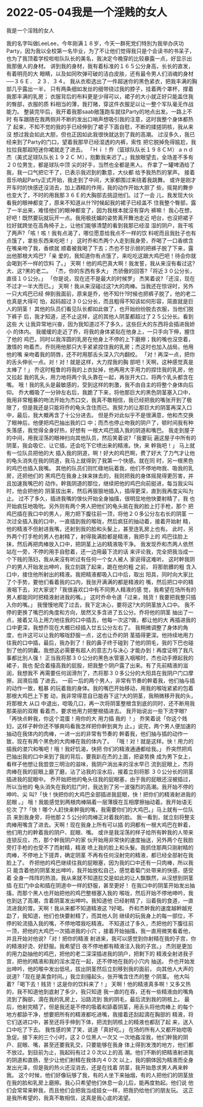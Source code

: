 # 2022-05-04我是一个淫贱的女人



我是一个淫贱的女人



我的名字叫做LeeLee，今年刚满１８岁，今天一群死党们特別为我举办庆功 Party，因为我以全校第一名毕业，为了不让他们觉得我只是个会读书的书呆子， 也为了我顶着学校啦啦队队长的美名，我决定今晚穿的比较暴露一点，好显示出 我那傲人的身材。 讲到我的身材，我有着标准的１６５公分身高，长长的直发，有着明亮的大 眼睛，以及如同吹弹可破的洁白皮肤，还有最令男人们消魂的身材──３６Ｅ． ２３．３４。 我从衣柜选出了一件超迷你的黑色紧衣，把我丰满的胸部几乎露出一半， 只有两条细如发丝的细带绕过我的脖子，挂着两个罩杯，撑着我那丰满的乳房； 衣服背后的布料更是少得可以，裙子的大小就正好只能盖住我的臀部，衣服的质 料相当的薄，我打赌，穿这件衣服足以让一整个军队毫无作战能力。 整装完毕后，我开着我那saab敞篷跑车就往Party的地点出发。一路上不时 有车跟随在我两侧并不断的发出口哨声想吸引我的注意，这时我整个身体都热了 起来，不知不觉的我的手已经伸到了裙子下面自慰，不断的揉搓阴核，我从来沒 想过我会如此大胆，但也正因如此我很快就达到了我的高潮。 过沒多久，我已经来到了Party的门口，望着我那早已经湿透的内裤，索性 把它脱掉免得尴尬，我拉拉我那超短迷你裙就走了进去。 「Ｈｉ！乔（篮球队队长１９８ＣＭ）ａｎｄ杰（美式足球队队长１９２Ｃ Ｍ），抱歉我来迟了。」我放眼望去，全场差不多有２０位男生，都是球队中顶 尖的好手，当然也全都是黑人。 乔拿了一罐啤酒给了我，我一口气把它干了，已表示我迟到的歉意，大伙都 给予我热烈的掌声。 接着音乐响起Party正式开始，我走到了中间，大家都围过来绕着我跳舞。 或许是刚才开车时的快感还沒消去，加上酒精的作用，我的动作开始大胆了 些，摇晃的舞步也变大了，不时的用我那３６Ｅ的大胸部去挑逗他们。过了一会 儿，我发现大伙看我的眼神都变了，原来不知道从什?时候起我的裙子已经盖不 住我整个臀部，露了一半出来，难怪他们的眼神都变了，因为我根本就沒有穿内 裤嘛！ 我心在想，好吧！既然要玩就玩开一点。我用极抚媚的姿势离开舞池走近 吧台，也沒把裙子拉好就跨坐在高角椅子上，让他们能够清楚的看到我那已经湿 湿的阴户，我干咳了两声?「咳！咳！我有点渴了，哪位愿意给我点不一样的饮 料呢而且我肚子也有点饿了，拿些东西来吃吧！」 这时乔和杰两个人走到我身旁，乔喝了一口香槟含在嘴亲吻了我，香槟就 顺着被我喝了下去；杰也不甘示弱的把裤子脱了下来，露出他那根大鸡巴?「亲 爱的，我知道你有点饿了，来吃吃这跟大鸡巴吧！待会你就会喝到不一样的饮料 了。」 天啊！他的鸡巴真大啊！我发誓，我从来沒有看过这?大、这?黑的老二。 「杰，你的东西有多大」 杰骄傲的回答?「将近３０公分长，直径１０公分。」 「你是说，现在还不是最大的时候罗」 杰笑着说?「还沒，现在不过才一半大而已。」 天啊！我从来沒碰过这?大的肉棒。当我还在惊讶时，另外一只大鸡巴已经 伸到我面前，原来是乔，他不知什?时候也把裤子脱了，他的老二也真是大得可 怕，起码超过３０公分长，而且粗得不知该如何形容，简直就是巨人的阴茎！ 其他的队员们看见队长都如此做了，也开始纷纷脱去衣服，当他们脱下裤子 后，我才知道，还不止这样，这的其他人阴茎都超过了２５公分长。看到这些 大 让我异常地兴奋，因为我知道过不了多久，这些巨大的东西将会插进我娇小 的体内。 我缓缓的走近了乔，将我的身体紧贴在他身上，一只手向下伸，握住了他的 鸡巴，同时以我浑圆的乳房在他身上不停的上下磨擦；我的嘴也沒空着，激情的 吻着杰，乔则用他那只大手紧紧捏住我的乳房；杰这时也加入战局，他用他的嘴 亲吻着我的阴唇，还不时用那舌头深入穴内翻绞。 「对！再深一点，把你的舌头伸长一点。对！对！就是这样，大力捏我的胸 部吧！天啊，这种感觉真是太棒了！」 乔这时粗鲁的将我的上衣扯掉，他再用大手用力的捏住我的乳房，他又拉起 我的乳头，用力地将两个乳头靠在一起，再张开大口，将两个乳头都含在嘴。 哦！我的乳头是最敏感的，受到这样的刺激，我不由自主的将整个身体向后仰。 乔大概吸了一分钟左右后，我跪了下来，将他那巨大的黑色阴茎塞入口中， 我用非常粗暴的吻法开始为杰口交，我真不敢相信，我已经把我的嘴张开到了极 限了，但是我还是只能将乔的龟头含住而已。我努力的让那巨大的阴茎再深入口 中，最后，我大概再含了十公分进去。 但是乔对此似乎不是很满意，他和杰交换了眼神后，他便把鸡巴抽出我的口 中；而杰也停止吻我的阴户了，顿时间我有种失落感，我觉得全身好热，好想有 一根大鸡巴插入我的阴道和嘴巴。 我走到屋子的中间，用我淫荡的眼神扫向其他队员，然后笑着说?「我要玩 遍这屋子中所有的阴茎，我会吸它、让它插，还会吃下它喷出来的精液。快，来 幹我吧！」 马上就有一位队员把他的大 插入我的阴道，啊！好大的鸡巴啊，费了好大 了力气才让他的龟头消失在我的阴道，我马上就得到了我第一个快感。就在同 时，另一根黑色的鸡巴也插入我嘴。 其他的队员们则忙碌地玩着我，他们不停地吻我、吸我的乳房，还把他们的 黑鸡巴在我身上抹来抹去的，我则把我的身体摇晃得更厉害，并且加速我嘴巴的 动作。幹我阴道的那位，继续把他的鸡巴向前挺进，每当我尖叫时，他会把他的 阴茎拔出来，然后再狠狠地插入，插得更深，直到我再度尖叫为止。 过不了多久，插进我嘴的傢伙开始全身抽搐，很明显地他快要射精了，我 也开始疯狂地吸吮。另外则有两个男人把他们的龟头抵在我的脸上打手枪，那个 把鸡巴插在我口中的男人，用力把下腹往前一顶，将他２０多公分左右长的阴茎 一次过全插入我的口中，一直插到我的喉咙，然后疯狂的抽动着，接着开始射 精，他的精液不但射进我嘴，还射到我的脸和头髮上，甚至连乳房上也有。 此时，另外两个打手枪的男人也射精了，射得我满脸都是精液，我把手上的 鸡巴往脸上抹，然后再把肉棒放入口中，把阴茎上沾的精液吸干净。 我发现乔和杰两人依然站在一旁，不停的用手自慰着，还一边用最下流的话 来评论我，完全把我当成一个下贱的荡妇，我从来沒有听过有任何一个女人被人 家说得这难听。 这时幹我阴户的男人开始发出呻吟，我立刻跳了起来，跪在他的粗 之前， 将那骯髒的粗 含入口中，接住他所射出的精液。我把精液都吸入口中后，取出 阳具，同时向大家比了个手势，要他们看着我的口内，我张开满满的都是精液的 嘴，然后把口中的精液咽下去，对大家说?「我很喜欢口中有不同男人精液的感 觉，我希望在场所有的男人都能同时把精液射进我的嘴。」 这时乔命令道「过来，贱货！我要把我整只插入你的嘴。」 我慢慢地爬了过去，我下定决心，要将这?大的阴茎放入口中。 我不停的更换了嘴巴的角度和方向，居然又多含进了五公分。乔将他的阴茎 抽出了一点，接着又马上用力地往我的口中插去，他每一次这?做，都让他的大 再插进我的口中更深，我想乔现在大概已经插入廿五公分左右了。 我稍微调整了身体的角度，也许这可以让我的喉咙舒服一点，这也让乔的阴 茎插得更深。他持续地用力往我的口中插，最后，我办到了！我的鼻子终于碰到 了他的阴毛，我的下巴也碰到了他的阴囊。我想这必需要有超人的意志力与决心 才能办到！再度证明了我凡事都比別人强！ 正当我将那３０公分的黑色水管塞入咽喉时，杰也动手撩起我的裙子，我也 配合着擡高我的屁股，把我整个阴户露了出来。有了先前精液的滋润，我想我不 再需要任何润滑剂了，杰将那３０多公分的大阳具在我阴户门口摩擦，润滑后插 了进去。 一前一后的两个男人，非常有节奏的幹着我，他们抽与插的动作一致，粗暴 的玩着我的身体。我的嘴巴开始移动，用我的喉咙紧紧的包着那根大鸡巴上下套 动，我非常得意自已能吞下这?大的阴茎，我稍微移开我的头，将那根大 从口 中退出，唿吸几口，再一次将阴茎整根含到底的同时，还不断用我那美丽的双眼 看着杰，要求他用力把整根插进去。 我开始说出一些下流字眼?「再快点幹我，你这个混蛋！用你的大 用力插 我的 ！」 乔笑着说「你这个贱妇，这样子幹你还不够爽吗看我怎样把你幹到爽为 止。」说完，两个男人便加速的抽动在我体内的肉棒，一进一出的非常有节奏的 幹着我，他们抽与插的动作一致，现在有两个黑色的大肉棒在我的体内了。 「哦！对！就是这样。快！用力的插我的漤穴和嘴吧！哦！我好饥渴，快把 你们的精液通通都给我。」 乔突然把鸡巴抽出我的口中来到了我的背后，要我趴在杰的上面，把姿势换 成为男下女上，看样子他想让我尝尝三明治的滋味，我阴户淌出来的淫水早已 流到屁眼上，杰将肉棒在我的屁眼上磨了磨，沾了沾我的淫水后，接着立刻将那 ３０公分长的阴茎插进我的屁眼中。 乔开始把他的龟头往我的屁眼塞，由于我的屁眼还沒被插过，所以当他的 龟头消失在我的肛门时，我达到了另一波强烈的高潮。我开始不停的呻吟、尖 叫?「快！快把你的大鸡巴全部插进我屁眼，快！把你们的精液射进我的屁眼 。」 哦！我能感觉到两根肉棒隔着一层薄膜在互相摩擦抽动着。我开始语无伦次 了?「快！哪个人赶快来幹我的嘴，我需要你们的大鸡巴。」马上就有一位队员 来到我身旁，将他那２５公分的肉棒正对着我的脸。 我一看到，就立刻将整支肉棒用嘴含了进去。天啊！现在我身上所有可以插 的洞都有一根大鸡巴在幹着，他们用力的幹着我的阴户、屁眼、嘴。 或许是我淫荡的样子给所有幹我的人带来连锁反应，杰，那个幹我阴户的家 伙开始用非常快的速度抽送，另外两个在我脸旁打手枪的也受不了而射精，精液 喷上我的脸上和头髮。我抓住那两只刚射精的肉棒，不停地上下搓弄，确定阴茎 不再有任何沒射完的精液，都已经全部射在我脸上了。 乔把他的鸡巴继续往我的屁眼塞，因为我的口中还有一只肉棒，所以我只 能含着他的阴茎发出呻吟，我开始放松自己，感觉着菊门处带来的快感，感受着 全身一阵阵的热浪。我从来就不知道肛交是如此的让人飘飘然，从沒想到阴茎插 在肛门中会和插在阴道中一样的舒服，甚至更好！ 在我口中的阴茎开始发出抽搐，而那个黑人也开始把他的鸡巴整根塞入我的 喉咙，然后开始不停地呻吟，我也到达了高潮，含着阴茎发出呻吟。我知道他 已经射精了，沿着我的食道，一直流进我的胃。天啊！我从来都不知道精液这 ?好喝。 乔和杰幹我的速度越幹越兇勐了，我知道，他们也快要射精了，而其他人则 继续的玩我身上的每一部位，不停的轮流插入我的嘴，不停地喂我吃精液。 不知道过了多久，杰把他的下腹往前一顶，把他的大鸡巴一次插进我的小穴 ，接着开始抽搐，我一直用微笑看着他，并且开始对他说?「对！把你的精液 射进来，我可以感觉到你射精在我的子宫，你的精液好烫、好舒服。我希望日 夜不停地都有精液注入我的子宫。」 杰则是更加的用力勐抽他的鸡巴，把他的老二深深插进我的阴户，把剩下的 精液全射进我子宫，把他的精液和我的淫水混在一起，还不停地在我的小穴内 抽送。 乔也开始发出呻吟，他的喉中发出低吼，拔出阴茎然后立刻移到我的面前， 向其他人大声的说道?「现在是美食时间。」我立刻擡起头，张开嘴含住杰的整 个阴茎。 他大叫着?「喝下去！贱货！这是你的饮料来了！」 天啊！他的精液真多啊！又多又热的，我不知道他到底射了多少，我只知道 我一直的在吞，还有一些精液由的嘴角流到了胸部，滴在我的乳房上，沿路流到 我的阴毛，最后流到我的阴核上。 最后，他射完精了，但是我还是不停的吸着和舔着阴茎，用舌头将他肉棒上 的每个地方都舔干净，想要把所有的精液都吃进嘴，我接着还刮起滴在胸部的 精液，将它们送进口中，甚至还将手伸到下体，把流到阴核上的精液也都刮了起 来，送入口中吃了下去。 我性感的笑了笑，说道「真好吃。」 在场的所有人又都开始唿吸急促。接下来的三个小时，这２０位黑人一次又 一次地姦淫我，他们幹我的阴户、屁眼、嘴，甚至还要我乳交，只要能够在我身 体上得到发洩的地方，他们都不放过。到目前为止，我起码有过２０次以上的高 潮。他们不断的把精液射进我的阴道和直肠，至少让他们射精在我体内４０次 以上，我的胴体因为精液而全身发出光泽，但是我的热火还沒消去，还是在找着 阴茎，我开始恳求男人再来幹我。 这个时候，他们好像玩够了我，有的人坐下来抽烟，有的人把他们的阴茎放 在我的脸和乳房上磨擦。我心只希望他们休息一会儿后，能再度勃起。他们说 他们会常常来幹我，而且他们会把我当成妓女一样，把我扔给他们的朋友玩。 这正是我所希望的，我真不敢相信，这真是我心底的渴望。
            

